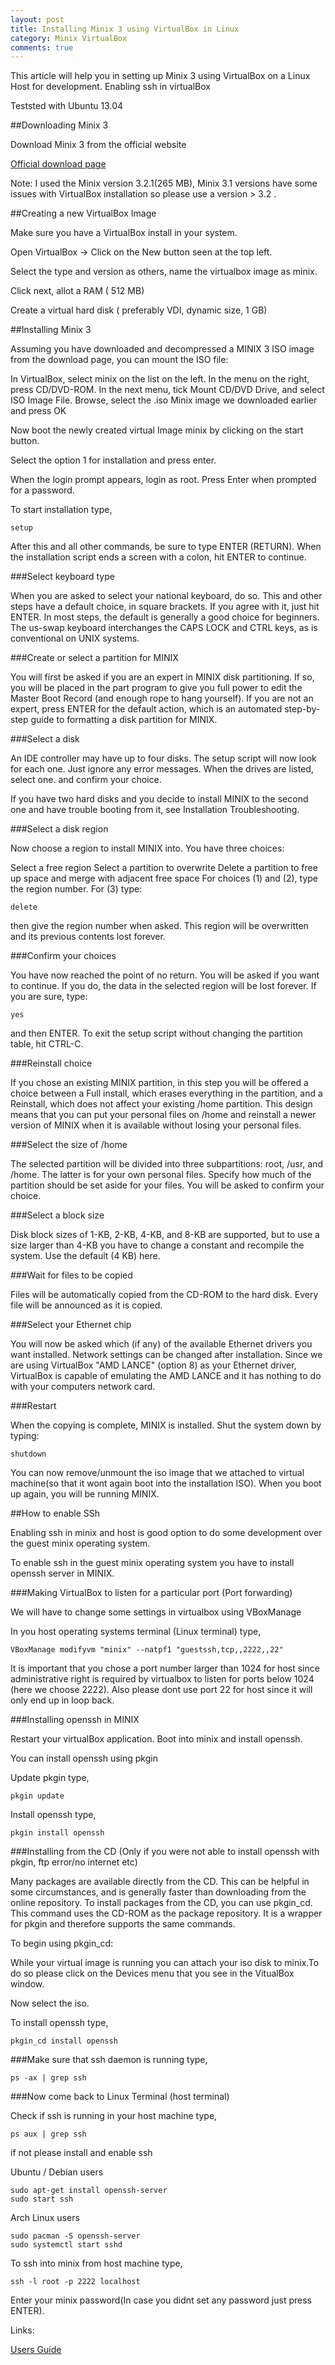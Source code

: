 ```yaml
---
layout: post
title: Installing Minix 3 using VirtualBox in Linux 
category: Minix VirtualBox
comments: true
---
```


This article will help you in setting up Minix 3 using VirtualBox on a Linux Host for development.
Enabling ssh in virtualBox

Teststed with Ubuntu 13.04

##Downloading Minix 3

Download Minix 3 from the official website

[Official download page](http://www.minix3.org/download/)

Note: I used the Minix version 3.2.1(265 MB), Minix 3.1 versions have some issues with VirtualBox installation so please use a version > 3.2 .

##Creating a new VirtualBox Image

Make sure you have a VirtualBox install in your system.

Open VirtualBox -> Click on the New button seen at the top left.

Select the type and version as others, name the virtualbox image as minix.

Click next, allot a RAM ( 512 MB) 

Create a virtual hard disk ( preferably VDI, dynamic size, 1 GB)


##Installing Minix 3 

Assuming you have downloaded and decompressed a MINIX 3 ISO image from the download page, you can mount the ISO file:

In VirtualBox, select minix on the list on the left.
In the menu on the right, press CD/DVD-ROM.
In the next menu, tick Mount CD/DVD Drive, and select ISO Image File.
Browse, select the .iso Minix image we downloaded earlier and press OK

Now boot the newly created virtual Image minix by clicking on the start button.

Select the option 1 for installation and press enter.

When the login prompt appears, login as root. Press Enter when prompted for a password.

To start installation type,
    
    setup

After this and all other commands, be sure to type ENTER (RETURN). When the installation script ends a screen with a colon, hit ENTER to continue.

###Select keyboard type

When you are asked to select your national keyboard, do so. This and other steps have a default choice, in square brackets. If you agree with it, just hit ENTER. In most steps, the default is generally a good choice for beginners. The us-swap keyboard interchanges the CAPS LOCK and CTRL keys, as is conventional on UNIX systems.

###Create or select a partition for MINIX

You will first be asked if you are an expert in MINIX disk partitioning. If so, you will be placed in the part program to give you full power to edit the Master Boot Record (and enough rope to hang yourself). If you are not an expert, press ENTER for the default action, which is an automated step-by-step guide to formatting a disk partition for MINIX.

###Select a disk

An IDE controller may have up to four disks. The setup script will now look for each one. Just ignore any error messages. When the drives are listed, select one. and confirm your choice.

If you have two hard disks and you decide to install MINIX to the second one and have trouble booting from it, see Installation Troubleshooting.

###Select a disk region

Now choose a region to install MINIX into. You have three choices:

Select a free region
Select a partition to overwrite
Delete a partition to free up space and merge with adjacent free space
For choices (1) and (2), type the region number. For (3) type:


    delete

then give the region number when asked. This region will be overwritten and its previous contents lost forever.

###Confirm your choices

You have now reached the point of no return. You will be asked if you want to continue. If you do, the data in the selected region will be lost forever. If you are sure, type:


    yes

and then ENTER. To exit the setup script without changing the partition table, hit CTRL-C.

###Reinstall choice

If you chose an existing MINIX partition, in this step you will be offered a choice between a Full install, which erases everything in the partition, and a Reinstall, which does not affect your existing /home partition. This design means that you can put your personal files on /home and reinstall a newer version of MINIX when it is available without losing your personal files.

###Select the size of /home

The selected partition will be divided into three subpartitions: root, /usr, and /home. The latter is for your own personal files. Specify how much of the partition should be set aside for your files. You will be asked to confirm your choice.

###Select a block size

Disk block sizes of 1-KB, 2-KB, 4-KB, and 8-KB are supported, but to use a size larger than 4-KB you have to change a constant and recompile the system. Use the default (4 KB) here.

###Wait for files to be copied

Files will be automatically copied from the CD-ROM to the hard disk. Every file will be announced as it is copied.

###Select your Ethernet chip

You will now be asked which (if any) of the available Ethernet drivers you want installed. Network settings can be changed after installation. 
Since we are using VirtualBox "AMD LANCE" (option 8) as your Ethernet driver, VirtualBox is capable of emulating the AMD LANCE and it has nothing to do with your computers network card.

###Restart

When the copying is complete, MINIX is installed. Shut the system down by typing:

    shutdown

You can now remove/unmount the iso image that we attached to virtual machine(so that it wont again boot into the installation ISO). When you boot up again, you will be running MINIX.

##How to enable SSh

Enabling ssh in minix and host is good option to do some development over the guest minix operating system.

To enable ssh in the guest minix operating system you have to install openssh server in MINIX.

###Making VirtualBox to listen for a particular port (Port forwarding) 

We will have to change some settings in virtualbox using VBoxManage 

In you host operating systems terminal (Linux terminal) type,

    VBoxManage modifyvm "minix" --natpf1 "guestssh,tcp,,2222,,22"

It is important that you chose a port number larger than 1024 for host since administrative right is required by virtualbox to listen for ports below 1024 (here we choose 2222). Also please dont use port 22 for host since it will only end up in loop back.

###Installing openssh in MINIX

Restart your virtualBox application. Boot into minix and install openssh.

You can install openssh using pkgin 

Update pkgin type,

    pkgin update 

Install openssh type,

    pkgin install openssh

###Installing from the CD (Only if you were not able to install openssh with pkgin, ftp error/no internet etc)

Many packages are available directly from the CD. This can be helpful in some circumstances, and is generally faster than downloading from the online repository.
To install packages from the CD, you can use pkgin\_cd. This command uses the CD-ROM as the package repository. It is a wrapper for pkgin and therefore supports the same commands.

To begin using pkgin\_cd:

While your virtual image is running you can attach your iso disk to minix.To do so please click on the Devices menu that you see in the VitualBox window.

Now select the iso.

To install openssh type,
        
    pkgin_cd install openssh

###Make sure that ssh daemon is running type,

    ps -ax | grep ssh

###Now come back to Linux Terminal (host terminal)

Check if ssh is running in your host machine type,
    
    ps aux | grep ssh

if not please install and enable ssh 

Ubuntu / Debian users
    
    sudo apt-get install openssh-server 
    sudo start ssh

Arch Linux users
    
    sudo pacman -S openssh-server
    sudo systemctl start sshd   

To ssh into minix from host machine type,

    ssh -l root -p 2222 localhost 

Enter your minix password(In case you didnt set any password just press ENTER).


Links:

[Users Guide](http://wiki.minix3.org/en/UsersGuide)
